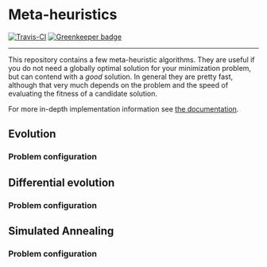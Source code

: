 # Meta-heuristics

[![Travis-CI](https://travis-ci.org/jonathanbp/MetaHeuristics.svg?branch=master)](https://travis-ci.org/jonathanbp/metaheuristics) [![Greenkeeper badge](https://badges.greenkeeper.io/jonathanbp/MetaHeuristics.svg)](https://greenkeeper.io/)

---

This repository contains a few meta-heuristic algorithms. They are useful if you do not need a globally optimal solution for your minimization problem, but can contend with a *good* solution. In general they are pretty fast, although that very much depends on the problem and the speed of evaluating the fitness of a candidate solution.

For more in-depth implementation information see [the documentation](https://jonathanbp.github.io/metaheuristics/MetaHeuristics.html).

## Evolution

### Problem configuration

## Differential evolution

### Problem configuration

## Simulated Annealing

### Problem configuration
